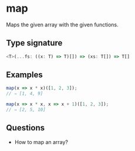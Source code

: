 # map

Maps the given array with the given functions.

## Type signature

<!-- prettier-ignore-start -->
```typescript
<T>(...fs: ((x: T) => T)[]) => (xs: T[]) => T[]
```
<!-- prettier-ignore-end -->

## Examples

<!-- prettier-ignore-start -->
```javascript
map(x => x * x)([1, 2, 3]);
// ⇒ [1, 4, 9]
```

```javascript
map(x => x * x, x => x + 1)([1, 2, 3]);
// ⇒ [2, 5, 10]
```
<!-- prettier-ignore-end -->

## Questions

- How to map an array?
